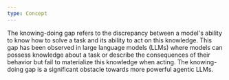 ```yaml
---
type: Concept
---
```


The knowing-doing gap refers to the discrepancy between a model's ability to know how to solve a task and its ability to act on this knowledge. This gap has been observed in large language models (LLMs) where models can possess knowledge about a task or describe the consequences of their behavior but fail to materialize this knowledge when acting. The knowing-doing gap is a significant obstacle towards more powerful agentic LLMs.